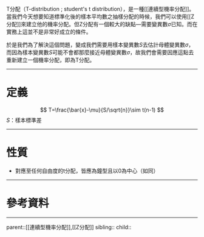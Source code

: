 T分配（T-distribution ; student's t distribution），是一種[[連續型機率分配]]。當我們今天想要知道標準化後的樣本平均數之抽樣分配的時候，我們可以使用[[Z分配]]來建立他的機率分配。但Z分配有一個較大的缺點—需要變異數$\sigma$已知。而在實務上這並不是非常好成立的條件。

於是我們為了解決這個問題，變成我們需要用樣本變異數$S$去估計母體變異數$\sigma$，而因為樣本變異數$S$可能不會都那麼接近母體變異數$\sigma$，故我們會需要因應這點去重新建立一個機率分配，即為T分配。
- - -
# 定義
$$
T=\frac{\bar{x}-\mu}{S/\sqrt{n}}\sim t(n-1)
$$
$S$：樣本標準差
- - -
# 性質
- 對應至任何自由度的t分配，皆應為鐘型且以0為中心（如同）
- - -
# 參考資料

- - -
parent::[[連續型機率分配]],[[Z分配]]
sibling::
child::
